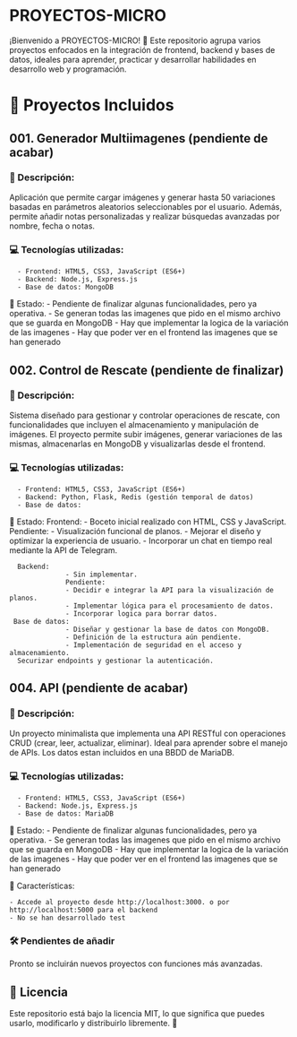 # PROYECTOS-MICRO
¡Bienvenido a PROYECTOS-MICRO! 🚀 Este repositorio agrupa varios proyectos enfocados en la integración de frontend, backend y bases de datos, ideales para aprender, practicar y desarrollar habilidades en desarrollo web y programación.

# 📂 Proyectos Incluidos

## 001. Generador Multiimagenes (pendiente de acabar)

### 🎯 Descripción:
Aplicación que permite cargar imágenes y generar hasta 50 variaciones basadas en parámetros aleatorios seleccionables por el usuario.
Además, permite añadir notas personalizadas y realizar búsquedas avanzadas por nombre, fecha o notas.

### 💻 Tecnologías utilizadas:

      - Frontend: HTML5, CSS3, JavaScript (ES6+)
      - Backend: Node.js, Express.js
      - Base de datos: MongoDB
      
📌 Estado:
      - Pendiente de finalizar algunas funcionalidades, pero ya operativa.
      - Se generan todas las imagenes que pido en el mismo archivo que se guarda en MongoDB
      - Hay que implementar la logica de la variación de las imagenes
      - Hay que poder ver en el frontend las imagenes que se han generado 

## 002. Control de Rescate (pendiente de finalizar)

### 🎯 Descripción:
Sistema diseñado para gestionar y controlar operaciones de rescate, con funcionalidades que incluyen el almacenamiento y manipulación de imágenes. El proyecto permite subir imágenes, generar variaciones de las mismas, almacenarlas en MongoDB y visualizarlas desde el frontend.

### 💻 Tecnologías utilizadas:

      - Frontend: HTML5, CSS3, JavaScript (ES6+)
      - Backend: Python, Flask, Redis (gestión temporal de datos)
      - Base de datos: 
      
📌 Estado:
      Frontend:
                  - Boceto inicial realizado con HTML, CSS y JavaScript.
                  Pendiente:
                  - Visualización funcional de planos.
                  - Mejorar el diseño y optimizar la experiencia de usuario.
                  - Incorporar un chat en tiempo real mediante la API de Telegram.

      Backend:
                  - Sin implementar.
                  Pendiente:
                  - Decidir e integrar la API para la visualización de planos.
                  - Implementar lógica para el procesamiento de datos.
                  - Incorporar logica para borrar datos.
     Base de datos:
                  - Diseñar y gestionar la base de datos con MongoDB.
                  - Definición de la estructura aún pendiente.
                  - Implementación de seguridad en el acceso y almacenamiento.
      Securizar endpoints y gestionar la autenticación.


## 004. API (pendiente de acabar) 

### 🎯 Descripción:
Un proyecto minimalista que implementa una API RESTful con operaciones CRUD (crear, leer, actualizar, eliminar). Ideal para aprender sobre el manejo de APIs. Los datos estan incluidos en una BBDD de MariaDB.

### 💻 Tecnologías utilizadas:
      - Frontend: HTML5, CSS3, JavaScript (ES6+)
      - Backend: Node.js, Express.js
      - Base de datos: MariaDB

📌 Estado:
      - Pendiente de finalizar algunas funcionalidades, pero ya operativa.
      - Se generan todas las imagenes que pido en el mismo archivo que se guarda en MongoDB
      - Hay que implementar la logica de la variación de las imagenes
      - Hay que poder ver en el frontend las imagenes que se han generado 
      
📌 Características:

    - Accede al proyecto desde http://localhost:3000. o por http://localhost:5000 para el backend
    - No se han desarrollado test

### 🛠️ Pendientes de añadir
Pronto se incluirán nuevos proyectos con funciones más avanzadas.

## 📄 Licencia
Este repositorio está bajo la licencia MIT, lo que significa que puedes usarlo, modificarlo y distribuirlo libremente. 🎉
